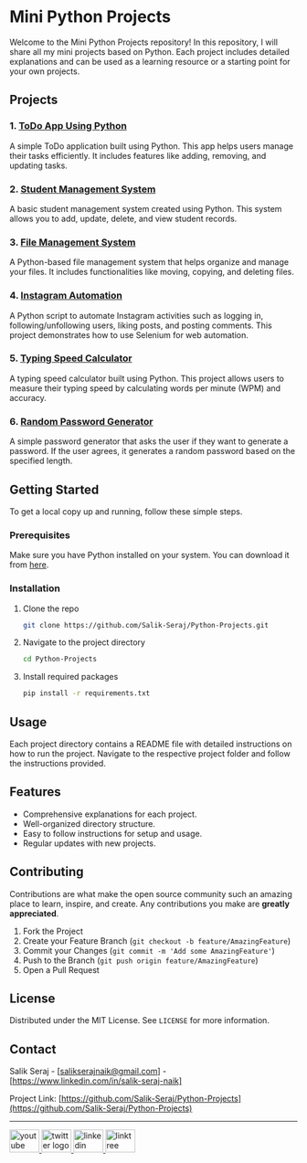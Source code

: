# Mini Python Projects

Welcome to the Mini Python Projects repository! In this repository, I will share all my mini projects based on Python. Each project includes detailed explanations and can be used as a learning resource or a starting point for your own projects.

## Projects

### 1. [ToDo App Using Python](./Project%201)
A simple ToDo application built using Python. This app helps users manage their tasks efficiently. It includes features like adding, removing, and updating tasks.

### 2. [Student Management System](./Project%202)
A basic student management system created using Python. This system allows you to add, update, delete, and view student records.

### 3. [File Management System](./Project%203)
A Python-based file management system that helps organize and manage your files. It includes functionalities like moving, copying, and deleting files.

### 4. [Instagram Automation](./Project%204)
A Python script to automate Instagram activities such as logging in, following/unfollowing users, liking posts, and posting comments. This project demonstrates how to use Selenium for web automation.

### 5. [Typing Speed Calculator](./Project%205)
A typing speed calculator built using Python. This project allows users to measure their typing speed by calculating words per minute (WPM) and accuracy.

### 6. [Random Password Generator](./Project%206)
A simple password generator that asks the user if they want to generate a password. If the user agrees, it generates a random password based on the specified length.

## Getting Started

To get a local copy up and running, follow these simple steps.

### Prerequisites

Make sure you have Python installed on your system. You can download it from [here](https://www.python.org/downloads/).

### Installation

1. Clone the repo
   ```sh
   git clone https://github.com/Salik-Seraj/Python-Projects.git
   ```
2. Navigate to the project directory
   ```sh
   cd Python-Projects
   ```
3. Install required packages
   ```sh
   pip install -r requirements.txt
   ```

## Usage

Each project directory contains a README file with detailed instructions on how to run the project. Navigate to the respective project folder and follow the instructions provided.

## Features

- Comprehensive explanations for each project.
- Well-organized directory structure.
- Easy to follow instructions for setup and usage.
- Regular updates with new projects.

## Contributing

Contributions are what make the open source community such an amazing place to learn, inspire, and create. Any contributions you make are **greatly appreciated**.

1. Fork the Project
2. Create your Feature Branch (`git checkout -b feature/AmazingFeature`)
3. Commit your Changes (`git commit -m 'Add some AmazingFeature'`)
4. Push to the Branch (`git push origin feature/AmazingFeature`)
5. Open a Pull Request

## License

Distributed under the MIT License. See `LICENSE` for more information.

## Contact

Salik Seraj - [salikserajnaik@gmail.com] - [https://www.linkedin.com/in/salik-seraj-naik]

Project Link: [https://github.com/Salik-Seraj/Python-Projects](https://github.com/Salik-Seraj/Python-Projects)


---
<div align="left">
  <a href="https://www.youtube.com/@Yt.CodeWithSsn" target="_blank">
    <img src="https://raw.githubusercontent.com/maurodesouza/profile-readme-generator/master/src/assets/icons/social/youtube/default.svg" width="52" height="40" alt="youtube logo"  />
  </a>
  <a href="https://x.com/code_with_ssn" target="_blank">
    <img src="https://raw.githubusercontent.com/maurodesouza/profile-readme-generator/master/src/assets/icons/social/twitter/default.svg" width="52" height="40" alt="twitter logo"  />
  </a>
  <a href="https://www.linkedin.com/in/salik-seraj-naik" target="_blank">
    <img src="https://raw.githubusercontent.com/maurodesouza/profile-readme-generator/master/src/assets/icons/social/linkedin/default.svg" width="52" height="40" alt="linkedin logo"  />
  </a>
  <a href="https://linktr.ee/SalikSerajNaik" target="_blank">
    <img src="https://raw.githubusercontent.com/maurodesouza/profile-readme-generator/master/src/assets/icons/social/linktree/default.svg" width="52" height="40" alt="linktree logo"  />
  </a>
</div>